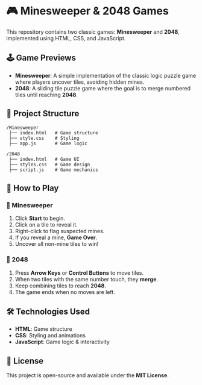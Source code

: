 # 🎮 Minesweeper & 2048 Games

This repository contains two classic games: **Minesweeper** and **2048**, implemented using HTML, CSS, and JavaScript.

## 🕹️ Game Previews

- **Minesweeper**: A simple implementation of the classic logic puzzle game where players uncover tiles, avoiding hidden mines.
- **2048**: A sliding tile puzzle game where the goal is to merge numbered tiles until reaching **2048**.

## 📂 Project Structure

```
/Minesweeper
 ├── index.html   # Game structure
 ├── style.css    # Styling
 ├── app.js       # Game logic

/2048
 ├── index.html   # Game UI
 ├── styles.css   # Game design
 ├── script.js    # Game mechanics
```

## 🚀 How to Play

### 🏴 Minesweeper
1. Click **Start** to begin.
2. Click on a tile to reveal it.
3. Right-click to flag suspected mines.
4. If you reveal a mine, **Game Over**.
5. Uncover all non-mine tiles to win!

### 🔢 2048
1. Press **Arrow Keys** or **Control Buttons** to move tiles.
2. When two tiles with the same number touch, they **merge**.
3. Keep combining tiles to reach **2048**.
4. The game ends when no moves are left.

## 🛠️ Technologies Used
- **HTML**: Game structure
- **CSS**: Styling and animations
- **JavaScript**: Game logic & interactivity

## 📜 License
This project is open-source and available under the **MIT License**.


